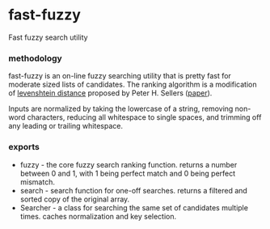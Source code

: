 # fast-fuzzy
Fast fuzzy search utility

### methodology
fast-fuzzy is an on-line fuzzy searching utility that is pretty fast for moderate sized lists of candidates.
The ranking algorithm is a modification of [levenshtein distance](https://en.wikipedia.org/wiki/Levenshtein_distance)
proposed by Peter H. Sellers ([paper](https://pdfs.semanticscholar.org/0517/aa6d420f66f74bd4b281e2ed0e2021f3d359.pdf)).

Inputs are normalized by taking the lowercase of a string, removing non-word characters, reducing all whitespace to single spaces,
and trimming off any leading or trailing whitespace.

### exports
* fuzzy - the core fuzzy search ranking function. returns a number between 0 and 1, with 1 being perfect match and 0 being perfect mismatch.
* search - search function for one-off searches. returns a filtered and sorted copy of the original array.
* Searcher - a class for searching the same set of candidates multiple times. caches normalization and key selection.
